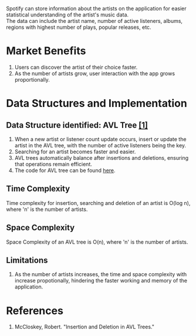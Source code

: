 Spotify can store information about the artists on the application for easier statistical understanding of the artist's music data. 
<br>
The data can include the artist name, number of active listeners, albums, regions with highest number of plays, popular releases, etc.
# Market Benefits
1.  Users can discover the artist of their choice faster.
2.  As the number of artists grow, user interaction with the app grows proportionally.
# Data Structures and Implementation
## Data Structure identified: AVL Tree <a href="#avl">[1]</a>
1.  When a new artist or listener count update occurs, insert or update the artist in the AVL tree, with the number of active listeners being the key.
2.  Searching for an artist becomes faster and easier.
3.  AVL trees automatically balance after insertions and deletions, ensuring that operations remain efficient.
4.  The code for AVL tree can be found [here](../codes/avl.cpp).

## Time Complexity
Time complexity for insertion, searching and deletion of an artist is O(log n), where 'n' is the number of artists.
## Space Complexity
Space Complexity of an AVL tree is O(n), where 'n' is the number of artists.

## Limitations
1. As the number of artists increases, the time and space complexity with increase propotionally, hindering the faster working and memory of the application.

# References
1. <a id="avl"></a> McCloskey, Robert. "Insertion and Deletion in AVL Trees."

